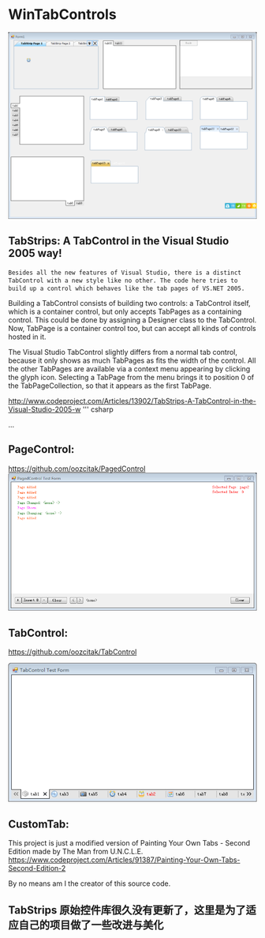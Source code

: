 # WinTabControls
![样例图片](https://raw.githubusercontent.com/RainsSoft/TabStrips/master/demo.png "demo.png")
## TabStrips: A TabControl in the Visual Studio 2005 way!

    Besides all the new features of Visual Studio, there is a distinct TabControl with a new style like no other. The code here tries to build up a control which behaves like the tab pages of VS.NET 2005.

Building a TabControl consists of building two controls: a TabControl itself, which is a container control, but only accepts TabPages as a containing control. This could be done by assigning a Designer class to the TabControl. Now, TabPage is a container control too, but can accept all kinds of controls hosted in it.

The Visual Studio TabControl slightly differs from a normal tab control, because it only shows as much TabPages as fits the width of the control. All the other TabPages are available via a context menu appearing by clicking the glyph icon. Selecting a TabPage from the menu brings it to position 0 of the TabPageCollection, so that it appears as the first TabPage.

http://www.codeproject.com/Articles/13902/TabStrips-A-TabControl-in-the-Visual-Studio-2005-w
''' csharp

...
## PageControl:
https://github.com/oozcitak/PagedControl
![img](https://raw.githubusercontent.com/RainsSoft/TabStrips/master/pagecontrol.png "pagecontrol.png")
## TabControl:
https://github.com/oozcitak/TabControl

![样例图片](https://raw.githubusercontent.com/RainsSoft/TabStrips/master/tabcontrol.png "tabcontrol.png")
## CustomTab:
This project is just a modified version of Painting Your Own Tabs - Second Edition made by The Man from U.N.C.L.E.
https://www.codeproject.com/Articles/91387/Painting-Your-Own-Tabs-Second-Edition-2

By no means am I the creator of this source code.
## TabStrips 原始控件库很久没有更新了，这里是为了适应自己的项目做了一些改进与美化




